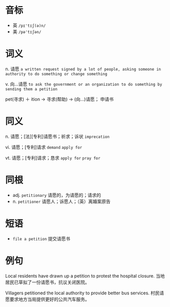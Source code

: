 # 音标

- 英 `/pɪ'tɪʃ(ə)n/`
- 美 `/pə'tɪʃən/`

# 词义

n. 请愿
`a written request signed by a lot of people, asking someone in authority to do something or change something`

v. 向…请愿
`to ask the government or an organization to do something by sending them a petition`



pet(寻求) ＋ ition → 寻求(帮助) → (向…)请愿； 申请书

# 同义

n. 请愿；[法][专利]请愿书；祈求；诉状
`imprecation`

vi. 请愿；[专利]请求
`demand` `apply for`

vt. 请愿；[专利]请求；恳求
`apply for` `pray for`

# 同根

- adj. `petitionary` 请愿的，为请愿的；请求的
- n. `petitioner` 请愿人；诉愿人；（英）离婚案原告

# 短语

- `file a petition` 提交请愿书

# 例句

Local residents have drawn up a petition to protest the hospital closure.
当地居民已草拟了一份请愿书，抗议关闭医院。

Villagers petitioned the local authority to provide better bus services.
村民请愿要求地方当局提供更好的公共汽车服务。


